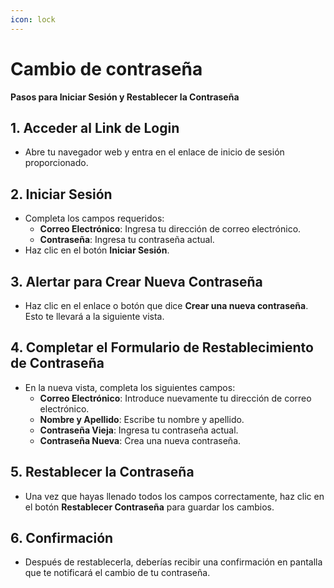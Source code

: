 ```yaml
---
icon: lock
---
```


# Cambio de contraseña

**Pasos para Iniciar Sesión y Restablecer la Contraseña**

## **1. Acceder al Link de Login**

* Abre tu navegador web y entra en el enlace de inicio de sesión proporcionado.

## **2. Iniciar Sesión**

* Completa los campos requeridos:
  * **Correo Electrónico**: Ingresa tu dirección de correo electrónico.
  * **Contraseña**: Ingresa tu contraseña actual.
* Haz clic en el botón **Iniciar Sesión**.

## **3. Alertar para Crear Nueva Contraseña**

* Haz clic en el enlace o botón que dice **Crear una nueva contraseña**. Esto te llevará a la siguiente vista.

## **4. Completar el Formulario de Restablecimiento de Contraseña**

* En la nueva vista, completa los siguientes campos:
  * **Correo Electrónico**: Introduce nuevamente tu dirección de correo electrónico.
  * **Nombre y Apellido**: Escribe tu nombre y apellido.
  * **Contraseña Vieja**: Ingresa tu contraseña actual.
  * **Contraseña Nueva**: Crea una nueva contraseña.

## **5. Restablecer la Contraseña**

* Una vez que hayas llenado todos los campos correctamente, haz clic en el botón **Restablecer Contraseña** para guardar los cambios.

## **6. Confirmación**

* Después de restablecerla, deberías recibir una confirmación en pantalla que te notificará el cambio de tu contraseña.
